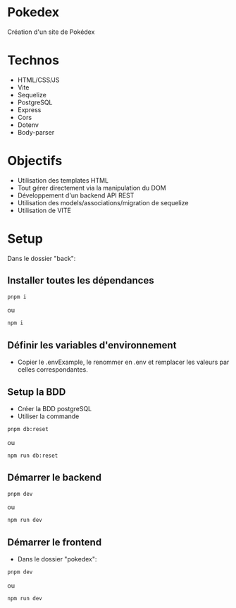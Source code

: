 # Pokedex

Création d'un site de Pokédex

# Technos

- HTML/CSS/JS
- Vite
- Sequelize
- PostgreSQL
- Express
- Cors
- Dotenv
- Body-parser

# Objectifs

- Utilisation des templates HTML
- Tout gérer directement via la manipulation du DOM
- Développement d'un backend API REST
- Utilisation des models/associations/migration de sequelize
- Utilisation de VITE
  

# Setup

Dans le dossier "back":

## Installer toutes les dépendances


```bash
pnpm i 
```

ou

```bash
npm i
```

## Définir les variables d'environnement

- Copier le .envExample, le renommer en .env et remplacer les valeurs par celles correspondantes.

## Setup la BDD

- Créer la BDD postgreSQL
- Utiliser la commande 

```bash
pnpm db:reset
```

ou

```bash
npm run db:reset
```

## Démarrer le backend

```bash
pnpm dev
```

ou

```bash
npm run dev
```

## Démarrer le frontend

- Dans le dossier "pokedex":

```bash
pnpm dev
```

ou

```bash
npm run dev
```
